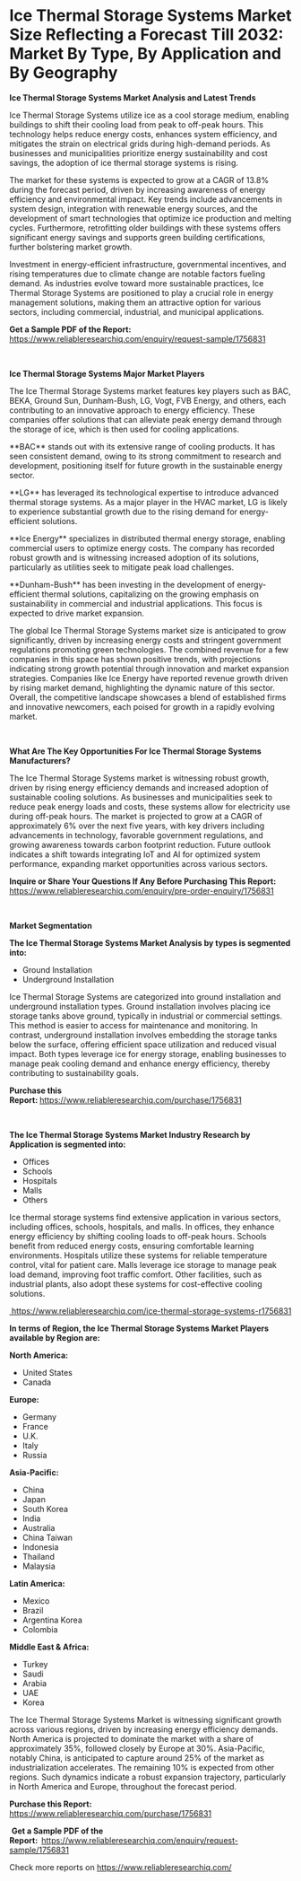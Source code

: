 <p><h1>Ice Thermal Storage Systems Market Size Reflecting a Forecast Till 2032: Market By Type, By Application and By Geography</h1></p><p><strong>Ice Thermal Storage Systems Market Analysis and Latest Trends</strong></p>
<p><p>Ice Thermal Storage Systems utilize ice as a cool storage medium, enabling buildings to shift their cooling load from peak to off-peak hours. This technology helps reduce energy costs, enhances system efficiency, and mitigates the strain on electrical grids during high-demand periods. As businesses and municipalities prioritize energy sustainability and cost savings, the adoption of ice thermal storage systems is rising.</p><p>The market for these systems is expected to grow at a CAGR of 13.8% during the forecast period, driven by increasing awareness of energy efficiency and environmental impact. Key trends include advancements in system design, integration with renewable energy sources, and the development of smart technologies that optimize ice production and melting cycles. Furthermore, retrofitting older buildings with these systems offers significant energy savings and supports green building certifications, further bolstering market growth.</p><p>Investment in energy-efficient infrastructure, governmental incentives, and rising temperatures due to climate change are notable factors fueling demand. As industries evolve toward more sustainable practices, Ice Thermal Storage Systems are positioned to play a crucial role in energy management solutions, making them an attractive option for various sectors, including commercial, industrial, and municipal applications.</p></p>
<p><strong>Get a Sample PDF of the Report:&nbsp;</strong> <a href="https://www.reliableresearchiq.com/enquiry/request-sample/1756831?utm_campaign=103&utm_medium=2&utm_source=Github&utm_content=ia&utm_term=09042025&utm_id=ice-thermal-storage-systems">https://www.reliableresearchiq.com/enquiry/request-sample/1756831</a></p>
<p>&nbsp;</p>
<p><strong>Ice Thermal Storage Systems Major Market Players</strong></p>
<p><p>The Ice Thermal Storage Systems market features key players such as BAC, BEKA, Ground Sun, Dunham-Bush, LG, Vogt, FVB Energy, and others, each contributing to an innovative approach to energy efficiency. These companies offer solutions that can alleviate peak energy demand through the storage of ice, which is then used for cooling applications.</p><p>**BAC** stands out with its extensive range of cooling products. It has seen consistent demand, owing to its strong commitment to research and development, positioning itself for future growth in the sustainable energy sector.</p><p>**LG** has leveraged its technological expertise to introduce advanced thermal storage systems. As a major player in the HVAC market, LG is likely to experience substantial growth due to the rising demand for energy-efficient solutions.</p><p>**Ice Energy** specializes in distributed thermal energy storage, enabling commercial users to optimize energy costs. The company has recorded robust growth and is witnessing increased adoption of its solutions, particularly as utilities seek to mitigate peak load challenges.</p><p>**Dunham-Bush** has been investing in the development of energy-efficient thermal solutions, capitalizing on the growing emphasis on sustainability in commercial and industrial applications. This focus is expected to drive market expansion.</p><p>The global Ice Thermal Storage Systems market size is anticipated to grow significantly, driven by increasing energy costs and stringent government regulations promoting green technologies. The combined revenue for a few companies in this space has shown positive trends, with projections indicating strong growth potential through innovation and market expansion strategies. Companies like Ice Energy have reported revenue growth driven by rising market demand, highlighting the dynamic nature of this sector. Overall, the competitive landscape showcases a blend of established firms and innovative newcomers, each poised for growth in a rapidly evolving market.</p></p>
<p>&nbsp;</p>
<p><strong>What Are The Key Opportunities For Ice Thermal Storage Systems Manufacturers?</strong></p>
<p><p>The Ice Thermal Storage Systems market is witnessing robust growth, driven by rising energy efficiency demands and increased adoption of sustainable cooling solutions. As businesses and municipalities seek to reduce peak energy loads and costs, these systems allow for electricity use during off-peak hours. The market is projected to grow at a CAGR of approximately 6% over the next five years, with key drivers including advancements in technology, favorable government regulations, and growing awareness towards carbon footprint reduction. Future outlook indicates a shift towards integrating IoT and AI for optimized system performance, expanding market opportunities across various sectors.</p></p>
<p><strong>Inquire or Share Your Questions If Any Before Purchasing This Report:</strong> <a href="https://www.reliableresearchiq.com/enquiry/pre-order-enquiry/1756831?utm_campaign=103&utm_medium=2&utm_source=Github&utm_content=ia&utm_term=09042025&utm_id=ice-thermal-storage-systems">https://www.reliableresearchiq.com/enquiry/pre-order-enquiry/1756831</a></p>
<p>&nbsp;</p>
<p><strong>Market Segmentation</strong></p>
<p><strong>The Ice Thermal Storage Systems Market Analysis by types is segmented into:</strong></p>
<p><ul><li>Ground Installation</li><li>Underground Installation</li></ul></p>
<p><p>Ice Thermal Storage Systems are categorized into ground installation and underground installation types. Ground installation involves placing ice storage tanks above ground, typically in industrial or commercial settings. This method is easier to access for maintenance and monitoring. In contrast, underground installation involves embedding the storage tanks below the surface, offering efficient space utilization and reduced visual impact. Both types leverage ice for energy storage, enabling businesses to manage peak cooling demand and enhance energy efficiency, thereby contributing to sustainability goals.</p></p>
<p><strong>Purchase this Report:&nbsp;</strong><a href="https://www.reliableresearchiq.com/purchase/1756831?utm_campaign=103&utm_medium=2&utm_source=Github&utm_content=ia&utm_term=09042025&utm_id=ice-thermal-storage-systems">https://www.reliableresearchiq.com/purchase/1756831</a></p>
<p>&nbsp;</p>
<p><strong>The Ice Thermal Storage Systems Market Industry Research by Application is segmented into:</strong></p>
<p><ul><li>Offices</li><li>Schools</li><li>Hospitals</li><li>Malls</li><li>Others</li></ul></p>
<p><p>Ice thermal storage systems find extensive application in various sectors, including offices, schools, hospitals, and malls. In offices, they enhance energy efficiency by shifting cooling loads to off-peak hours. Schools benefit from reduced energy costs, ensuring comfortable learning environments. Hospitals utilize these systems for reliable temperature control, vital for patient care. Malls leverage ice storage to manage peak load demand, improving foot traffic comfort. Other facilities, such as industrial plants, also adopt these systems for cost-effective cooling solutions.</p></p>
<p><a href="https://www.reliableresearchiq.com/ice-thermal-storage-systems-r1756831?utm_campaign=103&utm_medium=2&utm_source=Github&utm_content=ia&utm_term=09042025&utm_id=ice-thermal-storage-systems">&nbsp;https://www.reliableresearchiq.com/ice-thermal-storage-systems-r1756831</a></p>
<p><strong>In terms of Region, the Ice Thermal Storage Systems Market Players available by Region are:</strong></p>
<p>
    <p> <strong> North America: </strong>
        <ul>
            <li>United States</li>
            <li>Canada</li>
        </ul>
        </p> 
    <p> <strong> Europe: </strong>
        <ul>
            <li>Germany</li>
            <li>France</li>
            <li>U.K.</li>
            <li>Italy</li>
            <li>Russia</li>
        </ul>
        </p> 
    <p> <strong> Asia-Pacific: </strong>
        <ul>
            <li>China</li>
            <li>Japan</li>
            <li>South Korea</li>
            <li>India</li>
            <li>Australia</li>
            <li>China Taiwan</li>
            <li>Indonesia</li>
            <li>Thailand</li>
            <li>Malaysia</li>
        </ul>
        </p> 
    <p> <strong> Latin America: </strong>
        <ul>
            <li>Mexico</li>
            <li>Brazil</li>
            <li>Argentina Korea</li>
            <li>Colombia</li>
        </ul>
        </p> 
    <p> <strong> Middle East & Africa: </strong>
        <ul>
            <li>Turkey</li>
            <li>Saudi</li>
            <li>Arabia</li>
            <li>UAE</li>
            <li>Korea</li>
        </ul>
    </p>
    </p>
<p><p>The Ice Thermal Storage Systems Market is witnessing significant growth across various regions, driven by increasing energy efficiency demands. North America is projected to dominate the market with a share of approximately 35%, followed closely by Europe at 30%. Asia-Pacific, notably China, is anticipated to capture around 25% of the market as industrialization accelerates. The remaining 10% is expected from other regions. Such dynamics indicate a robust expansion trajectory, particularly in North America and Europe, throughout the forecast period.</p></p>
<p><strong>Purchase this Report: </strong><a href="https://www.reliableresearchiq.com/purchase/1756831?utm_campaign=103&utm_medium=2&utm_source=Github&utm_content=ia&utm_term=09042025&utm_id=ice-thermal-storage-systems">https://www.reliableresearchiq.com/purchase/1756831</a></p>
<p>&nbsp;<strong>Get a Sample PDF of the Report:&nbsp;&nbsp;</strong><a href="https://www.reliableresearchiq.com/enquiry/request-sample/1756831?utm_campaign=103&utm_medium=2&utm_source=Github&utm_content=ia&utm_term=09042025&utm_id=ice-thermal-storage-systems">https://www.reliableresearchiq.com/enquiry/request-sample/1756831</a></p>
<p><strong></strong></p>
<p>Check more reports on <a href="https://www.reliableresearchiq.com/?utm_campaign=103&utm_medium=2&utm_source=Github&utm_content=ia&utm_term=09042025&utm_id=ice-thermal-storage-systems">https://www.reliableresearchiq.com/</a></p>